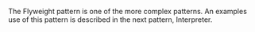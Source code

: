 The Flyweight pattern is one of the more complex patterns. An examples use of this pattern is described in the next pattern, Interpreter.